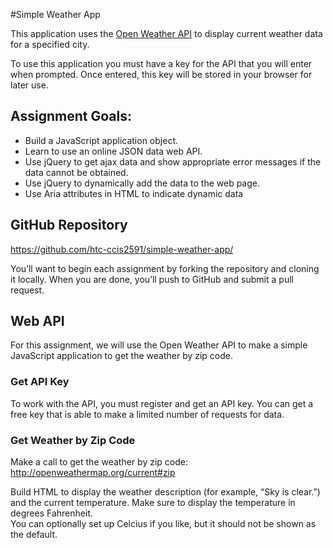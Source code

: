 #Simple Weather App

This application uses the [Open Weather API](http://openweathermap.org/api) to display current weather data for a specified city.

To use this application you must have a key for the API that you will enter when prompted.
Once entered, this key will be stored in your browser for later use.

## Assignment Goals:

- Build a JavaScript application object.
- Learn to use an online JSON data web API.
- Use jQuery to get ajax data and show appropriate error messages if the data cannot be obtained.
- Use jQuery to dynamically add the data to the web page.
- Use Aria attributes in HTML to indicate dynamic data


## GitHub Repository
https://github.com/htc-ccis2591/simple-weather-app/

You’ll want to begin each assignment by forking the repository and cloning it locally.  When you are done, you’ll push to GitHub and submit a pull request.

## Web API
For this assignment, we will use the Open Weather API to make a simple JavaScript application to get the weather by zip code.  

### Get API Key
To work with the API, you must register and get an API key.  You can get a free key that is able to make a limited number of requests for data.

### Get Weather by Zip Code
Make a call to get the weather by zip code:  http://openweathermap.org/current#zip

Build HTML to display the weather description (for example, “Sky is clear.”) and the current temperature. Make sure to display the temperature in degrees Fahrenheit.  
You can optionally set up Celcius if you like, but it should not be shown as the default. 
